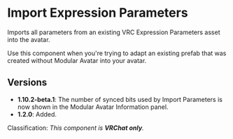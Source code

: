 ﻿# Import Expression Parameters

Imports all parameters from an existing VRC Expression Parameters asset into the avatar.

Use this component when you're trying to adapt an existing prefab that was created without Modular Avatar into your avatar.

## Versions

- **1.10.2-beta.1**: The number of synced bits used by Import Parameters is now shown in the Modular Avatar Information panel.
- **1.2.0**: Added.

Classification: *This component is **VRChat only**.*
